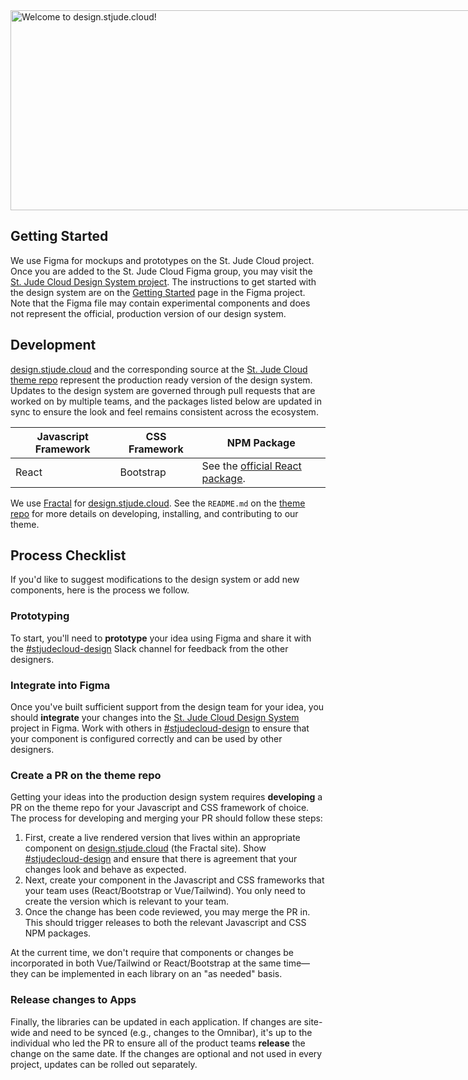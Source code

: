 <img src="{{ path '/images/design-cover-img@2x.jpg' }}" alt="Welcome to design.stjude.cloud!" width="1280px" height="320px" style="max-width: unset"/>

## Getting Started

We use Figma for mockups and prototypes on the St. Jude Cloud project. Once you are added to the St. Jude Cloud Figma group, you may visit the [St. Jude Cloud Design System project][figma-dsm]. The instructions to get started with the design system are on the [Getting Started][getting-started-dsm] page in the Figma project. Note that the Figma file may contain experimental components and does not represent the official, production version of our design system.

## Development

[design.stjude.cloud] and the corresponding source at the [St. Jude Cloud theme repo][theme-repo] represent the production ready version of the design system. Updates to the design system are governed through pull requests that are worked on by multiple teams, and the packages listed below are updated in sync to ensure the look and feel remains consistent across the ecosystem.

| Javascript Framework | CSS Framework | NPM Package                                      |
| -------------------- | ------------- | ------------------------------------------------ |
| React                | Bootstrap     | See the [official React package][react-package]. |

We use [Fractal][fractal] for [design.stjude.cloud]. See the `README.md` on the [theme repo][readme] for more details on developing, installing, and contributing to our theme.

## Process Checklist

If you'd like to suggest modifications to the design system or add new components, here is the process we follow.

### Prototyping

To start, you'll need to **prototype** your idea using Figma and share it with the [#stjudecloud-design] Slack channel for feedback from the other designers.

### Integrate into Figma

Once you've built sufficient support from the design team for your idea, you should **integrate** your changes into the [St. Jude Cloud Design System][figma-dsm] project in Figma. Work with others in [#stjudecloud-design] to ensure that your component is configured correctly and can be used by other designers.

### Create a PR on the theme repo

Getting your ideas into the production design system requires **developing** a PR on the theme repo for your Javascript and CSS framework of choice. The process for developing and merging your PR should follow these steps:

1. First, create a live rendered version that lives within an appropriate component on [design.stjude.cloud] (the Fractal site). Show [#stjudecloud-design] and ensure that there is agreement that your changes look and behave as expected.
2. Next, create your component in the Javascript and CSS frameworks that your team uses (React/Bootstrap or Vue/Tailwind). You only need to create the version which is relevant to your team.
3. Once the change has been code reviewed, you may merge the PR in. This should trigger releases to both the relevant Javascript and CSS NPM packages.

At the current time, we don't require that components or changes be incorporated in both Vue/Tailwind or React/Bootstrap at the same time—they can be implemented in each library on an "as needed" basis.

### Release changes to Apps

Finally, the libraries can be updated in each application. If changes are site-wide and need to be synced (e.g., changes to the Omnibar), it's up to the individual who led the PR to ensure all of the product teams **release** the change on the same date. If the changes are optional and not used in every project, updates can be rolled out separately.

[fractal]: https://fractal.build
[figma-dsm]: https://www.figma.com/file/SggB3UbUHRylKMZkikdZUB/St.-Jude-Cloud-Design-System
[getting-started-dsm]: https://www.figma.com/file/SggB3UbUHRylKMZkikdZUB/St.-Jude-Cloud-Design-System?node-id=155%3A29310
[design.stjude.cloud]: https://design.stjude.cloud
[theme-repo]: https://github.com/stjudecloud/theme
[readme]: https://github.com/stjudecloud/theme#readme
[react-package]: https://www.npmjs.com/package/@stjudecloud/theme-react
[vue-package]: https://www.npmjs.com/package/@stjudecloud/theme-vue
[#stjudecloud-design]: https://stjude.slack.com/messages/stjudecloud-design